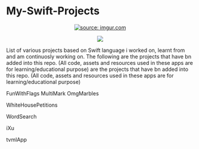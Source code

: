 # My-Swift-Projects

<p align="center">
  <a href="https://imgur.com/SajZa44"><img src="https://i.imgur.com/SajZa44.jpg" title="source: imgur.com" /></a>
</p>
<p align="center">
<img src="https://img.shields.io/badge/Swift-5.0-green.svg" />
</p>


List of various projects based on Swift language i worked on, learnt from and am continuosly working on.
The following are the projects that have bn added into this repo.
(All code, assets and resources  used in these apps are for learning/educational purpose)
are the projects that have bn added into this repo. (All code, assets and resources used in these apps are for learning/educational purpose)

<n>FunWithFlags</n>
<n>MultiMark</n>
<n>OmgMarbles</n>

<n>WhiteHousePetitions</n>

<n>WordSearch</n>

<n>iXu</n>

<n>tvmlApp</n>

